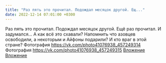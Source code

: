 ```yaml
---
title: "Раз пять это прочитал. Подождал месяцок другой. Ещ..."
date: 2022-12-14 07:01:00 +0300
---
```


Раз пять это прочитал. Подождал месяцок другой. Ещё раз прочитал. И задумался...
А как всё это схавали? Напомнить что азовцев освободили, а некоторым и Айфоны подарили? И кто враг в этой стране?
Фотография
<a class="vk-attach" href="https://vk.com/photo41076938_457249314">https://vk.com/photo41076938_457249314</a>
Фотография
<a class="vk-attach" href="https://vk.com/photo41076938_457249315">https://vk.com/photo41076938_457249315</a>
<a class="vk-attach" href="https://vk.com/photo41076938_457249314">Вложение</a>
<a class="vk-attach" href="https://vk.com/photo41076938_457249315">Вложение</a>
